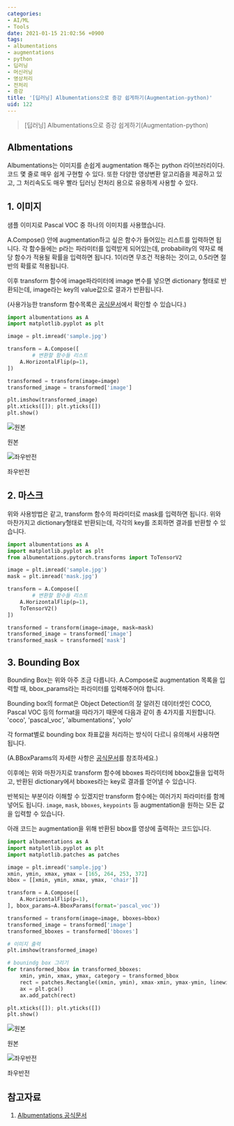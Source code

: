 ```yaml
---
categories:
- AI/ML
- Tools
date: 2021-01-15 21:02:56 +0900
tags:
- albumentations
- augmentations
- python
- 딥러닝
- 머신러닝
- 영상처리
- 전처리
- 증강
title: '[딥러닝] Albumentations으로 증강 쉽게하기(Augmentation-python)'
uid: 122
---
```


> [딥러닝] Albumentations으로 증강 쉽게하기(Augmentation-python)
> 

## Albmentations

Albumentations는 이미지를 손쉽게 augmentation 해주는 python 라이브러리이다. 코드 몇 줄로 매우 쉽게 구현할 수 있다. 또한 다양한 영상변환 알고리즘을 제공하고 있고, 그 처리속도도 매우 빨라 딥러닝 전처리 용으로 유용하게 사용할 수 있다.

## 1. 이미지

샘플 이미지로 Pascal VOC 중 하나의 이미지를 사용했습니다. 

A.Compose() 안에 augmentation하고 싶은 함수가 들어있는 리스트를 입력하면 됩니다. 각 함수들에는 p라는 파라미터를 입력받게 되어있는데, probability의 약자로 해당 함수가 적용될 확률을 입력하면 됩니다. 1이라면 무조건 적용하는 것이고, 0.5라면 절반의 확률로 적용됩니다.

이후 transform 함수에 image파라미터에 image 변수를 넣으면 dictionary 형태로 반환되는데, image라는 key의 value값으로 결과가 반환됩니다.

(사용가능한 transform 함수목록은 [공식문서](https://albumentations.ai/docs/api_reference/augmentations/transforms/)에서 확인할 수 있습니다.)

```python
import albumentations as A
import matplotlib.pyplot as plt

image = plt.imread('sample.jpg')

transform = A.Compose([
		# 변환할 함수들 리스트
    A.HorizontalFlip(p=1),
])

transformed = transform(image=image)
transformed_image = transformed['image']

plt.imshow(transformed_image)
plt.xticks([]); plt.yticks([])
plt.show()
```

![원본](https://i.imgur.com/2rECsbn.png)

원본

![좌우반전](https://i.imgur.com/DZswkPg.png)

좌우반전

## 2. 마스크

위와 사용방법은 같고, transform 함수의 파라미터로 mask를 입력하면 됩니다. 위와 마찬가지고 dictionary형태로 반환되는데, 각각의 key를 조회하면 결과를 반환할 수 있습니다.

```python
import albumentations as A
import matplotlib.pyplot as plt
from albumentations.pytorch.transforms import ToTensorV2

image = plt.imread('sample.jpg')
mask = plt.imread('mask.jpg')

transform = A.Compose([
		# 변환할 함수들 리스트
    A.HorizontalFlip(p=1),
    ToTensorV2()
])

transformed = transform(image=image, mask=mask)
transformed_image = transformed['image']
transformed_mask = transformed['mask']
```

## 3. Bounding Box

Bounding Box는 위와 아주 조금 다릅니다. A.Compose로 augmentation 목록을 입력할 때, bbox_params라는 파라미터를 입력해주어야 합니다. 

Bounding box의 format은 Object Detection의 잘 알려진 데이터셋인 COCO, Pascal VOC 등의 format을 따라가기 때문에 다음과 같이 총 4가지를 지원합니다. 'coco', 'pascal_voc', 'albumentations', 'yolo'

각 format별로 bounding box 좌표값을 처리하는 방식이 다르니 유의해서 사용하면 됩니다.

(A.BBoxParams의 자세한 사항은 [공식문서](https://albumentations.ai/docs/api_reference/core/composition/)를 참조하세요.)

이후에는 위와 마찬가지로 transform 함수에 bboxes 파라미터에 bbox값들을 입력하고, 반환된 dictionary에서 bboxes라는 key로 결과를 얻어낼 수 있습니다.

반복되는 부분이라 이해할 수 있겠지만 transform 함수에는 여러가지 파라미터를 함께 넣어도 됩니다. `image`, `mask`, `bboxes`, `keypoints` 등 augmentation을 원하는 모든 값을 입력할 수 있습니다.

아래 코드는 augmentation을 위해 반환된 bbox를 영상에 출력하는 코드입니다.

```python
import albumentations as A
import matplotlib.pyplot as plt
import matplotlib.patches as patches

image = plt.imread('sample.jpg')
xmin, ymin, xmax, ymax = [165, 264, 253, 372]
bbox = [[xmin, ymin, xmax, ymax, 'chair']]

transform = A.Compose([
    A.HorizontalFlip(p=1),
], bbox_params=A.BboxParams(format='pascal_voc'))

transformed = transform(image=image, bboxes=bbox)
transformed_image = transformed['image']
transformed_bboxes = transformed['bboxes']

# 이미지 출력
plt.imshow(transformed_image)

# bounindg box 그리기
for transformed_bbox in transformed_bboxes:
    xmin, ymin, xmax, ymax, category = transformed_bbox
    rect = patches.Rectangle((xmin, ymin), xmax-xmin, ymax-ymin, linewidth=2, edgecolor='red', fill=False)
    ax = plt.gca()
    ax.add_patch(rect)

plt.xticks([]); plt.yticks([])
plt.show()
```

![원본](https://i.imgur.com/tZ0tkMn.png)

원본

![좌우반전](https://i.imgur.com/gysFrNh.png)

좌우반전

## 참고자료

1. [Albumentations 공식문서](https://albumentations.ai/docs/getting_started/image_augmentation/)